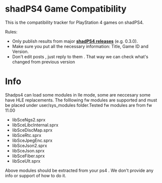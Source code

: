 # shadPS4 Game Compatibility

This is the compatibility tracker for PlayStation 4 games on shadPS4.

Rules:

- Only publish results from major [**shadPS4 releases**](https://github.com/shadps4-emu/shadPS4/releases) (e.g. 0.3.0).
- Make sure you put all the necessary information: Title, Game ID and Version.
- Don't edit posts , just reply to them . That way we can check what's changed from previous version


# Info

Shadps4 can load some modules in lle mode, some are neccesary some have HLE replacements. The folllowing fw modules are supported and must be placed under user/sys_modules folder.Tested fw modules are from fw 11.00

- libSceNgs2.sprx
- libSceLibcInternal.sprx
- libSceDiscMap.sprx
- libSceRtc.sprx
- libSceJpegEnc.sprx
- libSceJson2.sprx
- libSceJson.sprx
- libSceFiber.sprx
- libSceUlt.sprx

Above modules should be extracted from your ps4 . We don't provide any info or support of how to do it.
